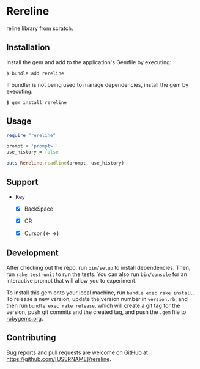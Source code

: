 # Rereline

reline library from scratch.


## Installation

Install the gem and add to the application's Gemfile by executing:

    $ bundle add rereline

If bundler is not being used to manage dependencies, install the gem by executing:

    $ gem install rereline

## Usage

```ruby
require "rereline"

prompt = 'prompt> '
use_history = false

puts Rereline.readline(prompt, use_history)
```

## Support

* Key
    * [x] BackSpace
    * [x] CR
    * [x] Cursor (<- ->)



## Development

After checking out the repo, run `bin/setup` to install dependencies. Then, run `rake test-unit` to run the tests. You can also run `bin/console` for an interactive prompt that will allow you to experiment.

To install this gem onto your local machine, run `bundle exec rake install`. To release a new version, update the version number in `version.rb`, and then run `bundle exec rake release`, which will create a git tag for the version, push git commits and the created tag, and push the `.gem` file to [rubygems.org](https://rubygems.org).

## Contributing

Bug reports and pull requests are welcome on GitHub at https://github.com/[USERNAME]/rereline.
